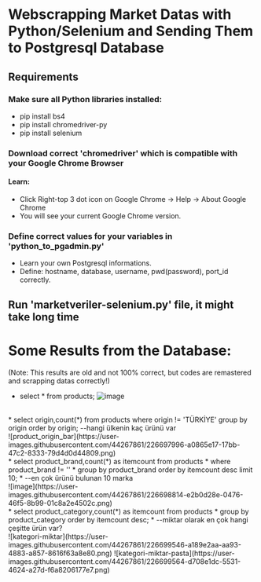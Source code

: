 # Webscrapping Market Datas with Python/Selenium and Sending Them to Postgresql Database
 
## Requirements
### Make sure all Python libraries installed:
* pip install bs4
* pip install chromedriver-py
* pip install selenium
### Download correct 'chromedriver' which is compatible with your Google Chrome Browser
#### Learn: 
* Click Right-top 3 dot icon on Google Chrome -> Help -> About Google Chrome
* You will see your current Google Chrome version.
### Define correct values for your variables in 'python_to_pgadmin.py' 
* Learn your own Postgresql informations.
* Define: hostname, database, username, pwd(password), port_id correctly.

## Run 'marketveriler-selenium.py' file, it might take long time


# Some Results from the Database:
(Note: This results are old and not 100% correct, but codes are remastered and scrapping datas correctly!)
<br />
* select * from products;
![image](https://user-images.githubusercontent.com/44267861/226697720-2caaacff-dd98-44b8-b663-d90112f18dcc.png)
<br />
* select origin,count(*) from products where origin != 'TÜRKİYE' group by origin order by origin; --hangi ülkenin kaç ürünü var
<br />
![product_origin_bar](https://user-images.githubusercontent.com/44267861/226697996-a0865e17-17bb-47c2-8333-79d4d0d44809.png)
<br />
* select product_brand,count(*) as itemcount from products 
* where product_brand != ''
* group by product_brand order by itemcount desc limit 10;
* --en çok ürünü bulunan 10 marka
<br />
![image](https://user-images.githubusercontent.com/44267861/226698814-e2b0d28e-0476-46f5-8b99-01c8a2e4502c.png)
<br />
* select product_category,count(*) as itemcount from products
* group by product_category order by itemcount desc; 
* --miktar olarak en çok hangi çeşitte ürün var?
<br />
![kategori-miktar](https://user-images.githubusercontent.com/44267861/226699546-a189e2aa-aa93-4883-a857-8616f63a8e80.png)
![kategori-miktar-pasta](https://user-images.githubusercontent.com/44267861/226699564-d708e1dc-5531-4624-a27d-f6a8206177e7.png)


